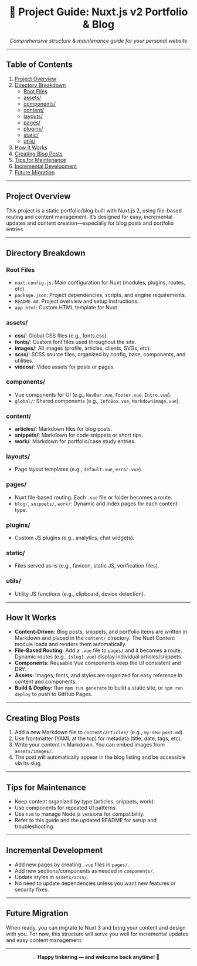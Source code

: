 
<!-- =============================== -->
<div align="center">
	<h1>📖 Project Guide: Nuxt.js v2 Portfolio & Blog</h1>
	<p><em>Comprehensive structure & maintenance guide for your personal website</em></p>
</div>
<!-- =============================== -->

---

## Table of Contents

1. [Project Overview](#project-overview)
2. [Directory Breakdown](#directory-breakdown)
	 - [Root Files](#root-files)
	 - [assets/](#assets)
	 - [components/](#components)
	 - [content/](#content)
	 - [layouts/](#layouts)
	 - [pages/](#pages)
	 - [plugins/](#plugins)
	 - [static/](#static)
	 - [utils/](#utils)
3. [How It Works](#how-it-works)
4. [Creating Blog Posts](#creating-blog-posts)
5. [Tips for Maintenance](#tips-for-maintenance)
6. [Incremental Development](#incremental-development)
7. [Future Migration](#future-migration)

---

## Project Overview

This project is a static portfolio/blog built with Nuxt.js 2, using file-based routing and content management. It’s designed for easy, incremental updates and content creation—especially for blog posts and portfolio entries.

---

## Directory Breakdown

### Root Files
- `nuxt.config.js`: Main configuration for Nuxt (modules, plugins, routes, etc).
- `package.json`: Project dependencies, scripts, and engine requirements.
- `README.md`: Project overview and setup instructions.
- `app.html`: Custom HTML template for Nuxt.

### assets/
- **css/**: Global CSS files (e.g., fonts.css).
- **fonts/**: Custom font files used throughout the site.
- **images/**: All images (profile, articles, clients, SVGs, etc).
- **scss/**: SCSS source files, organized by config, base, components, and utilities.
- **videos/**: Video assets for posts or pages.

### components/
- Vue components for UI (e.g., `NavBar.vue`, `Footer.vue`, `Intro.vue`).
- `global/`: Shared components (e.g., `InfoBox.vue`, `MarkdownImage.vue`).

### content/
- **articles/**: Markdown files for blog posts.
- **snippets/**: Markdown for code snippets or short tips.
- **work/**: Markdown for portfolio/case study entries.

### layouts/
- Page layout templates (e.g., `default.vue`, `error.vue`).

### pages/
- Nuxt file-based routing. Each `.vue` file or folder becomes a route.
- `blog/`, `snippets/`, `work/`: Dynamic and index pages for each content type.

### plugins/
- Custom JS plugins (e.g., analytics, chat widgets).

### static/
- Files served as-is (e.g., favicon, static JS, verification files).

### utils/
- Utility JS functions (e.g., clipboard, device detection).

---

## How It Works

- **Content-Driven:** Blog posts, snippets, and portfolio items are written in Markdown and placed in the `content/` directory. The Nuxt Content module loads and renders them automatically.
- **File-Based Routing:** Add a `.vue` file to `pages/` and it becomes a route. Dynamic routes (e.g., `[slug].vue`) display individual articles/snippets.
- **Components:** Reusable Vue components keep the UI consistent and DRY.
- **Assets:** Images, fonts, and styles are organized for easy reference in content and components.
- **Build & Deploy:** Run `npm run generate` to build a static site, or `npm run deploy` to push to GitHub Pages.

---

## Creating Blog Posts

1. Add a new Markdown file to `content/articles/` (e.g., `my-new-post.md`).
2. Use frontmatter (YAML at the top) for metadata (title, date, tags, etc).
3. Write your content in Markdown. You can embed images from `assets/images/`.
4. The post will automatically appear in the blog listing and be accessible via its slug.

---

## Tips for Maintenance

- Keep content organized by type (articles, snippets, work).
- Use components for repeated UI patterns.
- Use `nvm` to manage Node.js versions for compatibility.
- Refer to this guide and the updated README for setup and troubleshooting.

---

## Incremental Development

- Add new pages by creating `.vue` files in `pages/`.
- Add new sections/components as needed in `components/`.
- Update styles in `assets/scss/`.
- No need to update dependencies unless you want new features or security fixes.

---

## Future Migration

When ready, you can migrate to Nuxt 3 and bring your content and design with you. For now, this structure will serve you well for incremental updates and easy content management.

---

<div align="center">
	<strong>Happy tinkering &mdash; and welcome back anytime! 🚀</strong>
</div>
